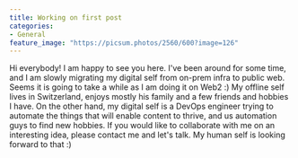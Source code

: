 ```yaml
---
title: Working on first post
categories:
- General
feature_image: "https://picsum.photos/2560/600?image=126"
---
```


Hi everybody! I am happy to see you here. I've been around for some time, and I am slowly migrating my digital self from on-prem infra to public web. Seems it is going to take a while as I am doing it on Web2 :) My offline self lives in Switzerland, enjoys mostly his family and a few friends and hobbies I have. On the other hand, my digital self is a DevOps engineer trying to automate the things that will enable content to thrive, and us automation guys to find new hobbies. If you would like to collaborate with me on an interesting idea, please contact me and let's talk. My human self is looking forward to that :)
